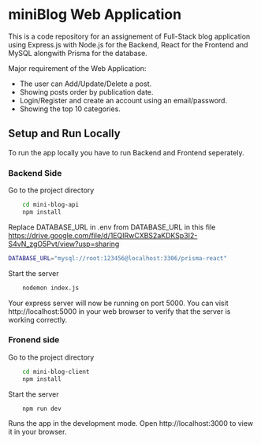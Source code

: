 
# miniBlog Web Application

This is a code repository for an assignement of Full-Stack blog application using Express.js with Node.js for the Backend, React for the Frontend and MySQL alongwith Prisma for the database.

Major requirement of the Web Application:
 - The user can  Add/Update/Delete a  post.
 - Showing posts order by publication date.
 - Login/Register and create an account using an email/password.
 - Showing the top 10 categories.


## Setup and Run Locally

To run the app locally you have to run Backend and Frontend seperately. 
### Backend Side
Go to the project directory
```bash
    cd mini-blog-api
    npm install
```

Replace DATABASE_URL in .env from DATABASE_URL in this file https://drive.google.com/file/d/1EQIRwCXBS2aKDKSp3I2-S4vN_zgO5Pvt/view?usp=sharing
```bash
DATABASE_URL="mysql://root:123456@localhost:3306/prisma-react"
```

Start the server

```bash
    nodemon index.js 
```

Your express server will now be running on port 5000. You can visit http://localhost:5000 in your web browser to verify that the server is working correctly.

### Fronend side

Go to the project directory

```bash
    cd mini-blog-client
    npm install
```

Start the server

```bash
    npm run dev
```
Runs the app in the development mode. Open http://localhost:3000 to view it in your browser.